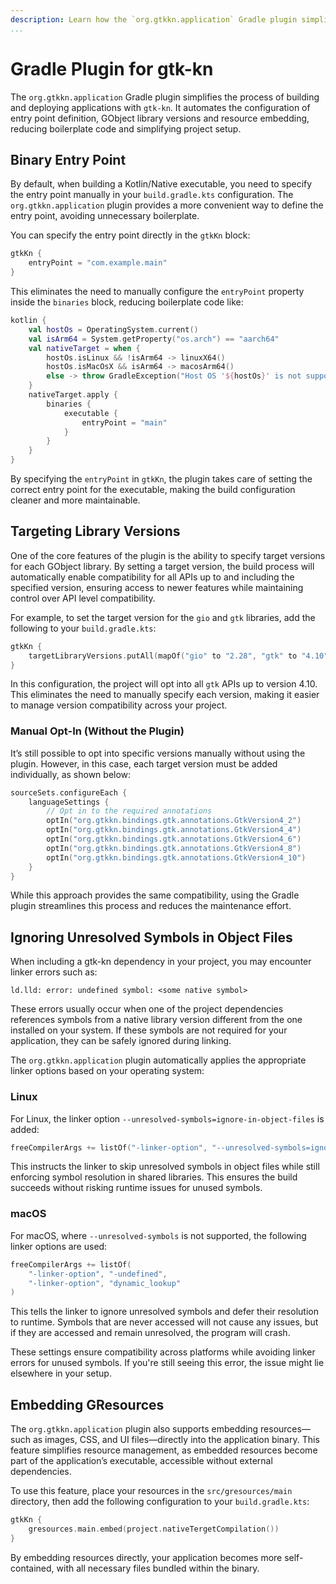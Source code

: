 ```yaml
---
description: Learn how the `org.gtkkn.application` Gradle plugin simplifies building and deploying GTK applications in Kotlin/Native.
...
```


# Gradle Plugin for gtk-kn

The `org.gtkkn.application` Gradle plugin simplifies the process of building and deploying applications with `gtk-kn`.
It automates the configuration of entry point definition, GObject library versions and resource embedding, reducing
boilerplate code and simplifying project setup.

## Binary Entry Point

By default, when building a Kotlin/Native executable, you need to specify the entry point manually in your
`build.gradle.kts` configuration. The `org.gtkkn.application` plugin provides a more convenient way to define the entry
point, avoiding unnecessary boilerplate.

You can specify the entry point directly in the `gtkKn` block:

```kotlin
gtkKn {
    entryPoint = "com.example.main"
}
```

This eliminates the need to manually configure the `entryPoint` property inside the `binaries` block, reducing
boilerplate code like:

```kotlin
kotlin {
    val hostOs = OperatingSystem.current()
    val isArm64 = System.getProperty("os.arch") == "aarch64"
    val nativeTarget = when {
        hostOs.isLinux && !isArm64 -> linuxX64()
        hostOs.isMacOsX && isArm64 -> macosArm64()
        else -> throw GradleException("Host OS '${hostOs}' is not supported by gtk-kn.")
    }
    nativeTarget.apply {
        binaries {
            executable {
                entryPoint = "main"
            }
        }
    }
}
```

By specifying the `entryPoint` in `gtkKn`, the plugin takes care of setting the correct entry point for the executable,
making the build configuration cleaner and more maintainable.

## Targeting Library Versions

One of the core features of the plugin is the ability to specify target versions for each GObject library. By setting a
target version, the build process will automatically enable compatibility for all APIs up to and including the specified
version, ensuring access to newer features while maintaining control over API level compatibility.

For example, to set the target version for the `gio` and `gtk` libraries, add the following to your `build.gradle.kts`:

```kotlin
gtkKn {
    targetLibraryVersions.putAll(mapOf("gio" to "2.28", "gtk" to "4.10"))
}
```

In this configuration, the project will opt into all `gtk` APIs up to version 4.10. This eliminates the need to manually
specify each version, making it easier to manage version compatibility across your project.

### Manual Opt-In (Without the Plugin)

It’s still possible to opt into specific versions manually without using the plugin. However, in this case, each target
version must be added individually, as shown below:

```kotlin
sourceSets.configureEach {
    languageSettings {
        // Opt in to the required annotations
        optIn("org.gtkkn.bindings.gtk.annotations.GtkVersion4_2")
        optIn("org.gtkkn.bindings.gtk.annotations.GtkVersion4_4")
        optIn("org.gtkkn.bindings.gtk.annotations.GtkVersion4_6")
        optIn("org.gtkkn.bindings.gtk.annotations.GtkVersion4_8")
        optIn("org.gtkkn.bindings.gtk.annotations.GtkVersion4_10")
    }
}
```

While this approach provides the same compatibility, using the Gradle plugin streamlines this process and reduces the
maintenance effort.

## Ignoring Unresolved Symbols in Object Files

When including a gtk-kn dependency in your project, you may encounter linker errors such as:

```
ld.lld: error: undefined symbol: <some native symbol>
```

These errors usually occur when one of the project dependencies references symbols from a native library version
different from the one installed on your system. If these symbols are not required for your application, they can be
safely ignored during linking.

The `org.gtkkn.application` plugin automatically applies the appropriate linker options based on your operating system:

### Linux

For Linux, the linker option `--unresolved-symbols=ignore-in-object-files` is added:

```kotlin
freeCompilerArgs += listOf("-linker-option", "--unresolved-symbols=ignore-in-object-files")
```

This instructs the linker to skip unresolved symbols in object files while still enforcing symbol resolution in shared
libraries. This ensures the build succeeds without risking runtime issues for unused symbols.

### macOS

For macOS, where `--unresolved-symbols` is not supported, the following linker options are used:

```kotlin
freeCompilerArgs += listOf(
    "-linker-option", "-undefined",
    "-linker-option", "dynamic_lookup"
)
```

This tells the linker to ignore unresolved symbols and defer their resolution to runtime. Symbols that are never
accessed will not cause any issues, but if they are accessed and remain unresolved, the program will crash.

These settings ensure compatibility across platforms while avoiding linker errors for unused symbols. If you're still
seeing this error, the issue might lie elsewhere in your setup.

## Embedding GResources

The `org.gtkkn.application` plugin also supports embedding resources—such as images, CSS, and UI files—directly into the
application binary. This feature simplifies resource management, as embedded resources become part of the application’s
executable, accessible without external dependencies.

To use this feature, place your resources in the `src/gresources/main` directory, then add the following configuration
to your `build.gradle.kts`:

```kotlin
gtkKn {
    gresources.main.embed(project.nativeTergetCompilation())
}
```

By embedding resources directly, your application becomes more self-contained, with all necessary files bundled within
the binary.
